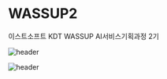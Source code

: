 # WASSUP2
이스트소프트 KDT WASSUP AI서비스기획과정 2기

![header](https://capsule-render.vercel.app/api?type=wave&color=auto&height=300&section=header&text=capsule%20render&fontSize=90)

![header](https://capsule-render.vercel.app/api?type=slice)
